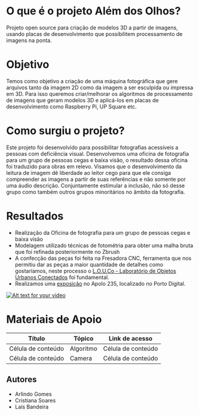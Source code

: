 # O que é o projeto Além dos Olhos?
Projeto open source para criação de modelos 3D a partir de imagens, usando placas de desenvolvimento que possibilitem processamento de imagens na ponta.

# Objetivo
Temos como objetivo a criação de uma máquina fotográfica que gere arquivos tanto da imagem 2D como da imagem a ser esculpida ou impressa em 3D. Para isso queremos criar/melhorar os algoritmos de processamento de imagens que geram modelos 3D e aplicá-los em placas de desenvolvimento como Raspberry Pi, UP Square etc.

# Como surgiu o projeto?
Este projeto foi desenvolvido para possibilitar fotografias acessíveis a pessoas com deficiência visual. Desenvolvemos uma oficina de fotografia para um grupo de pessoas cegas e baixa visão, o resultado dessa oficina foi traduzido para obras em relevo. Visamos que o desenvolvimento da leitura de imagem dê liberdade ao leitor cego para que ele consiga compreender as imagens a partir de suas referências e não somente por uma áudio descrição. Conjuntamente estimular a inclusão, não só desse grupo como também outros grupos minoritários no âmbito da fotografia.

# Resultados
* Realização da Oficina de fotografia para um grupo de pessoas cegas e baixa visão
* Modelagem utilizado técnicas de fotométria para obter uma malha bruta que foi refinada posteriormente no Zbrush
* A confecção das peças foi feita na Fresadora CNC, ferramenta que nos permitiu dar as peças a maior quantidade de detalhes como gostaríamos, neste processo o [L.O.U.Co - Laboratório de Objetos Urbanos Conectados](https://www.instagram.com/portodigitalouco/) foi fundamental.
* Realizamos uma [exposição](https://www.behance.net/gallery/70063129/Alm-dos-Olhos) no Apolo 235, localizado no Porto Digital.

[![Alt text for your video](https://img.youtube.com/vi/k0_edVc_BuE/0.jpg)](http://www.youtube.com/watch?v=k0_edVc_BuE)

# Materiais de Apoio

| Título  |  Tópico  | Link de acesso |
| ------------------- | ------------------- | ------------------- |
|  Célula de conteúdo |  Algoritmo |  Célula de conteúdo |
|  Célula de conteúdo |  Camera |  Célula de conteúdo |

## Autores
* Arlindo Gomes
* Cristiana Soares
* Laís Bandeira
